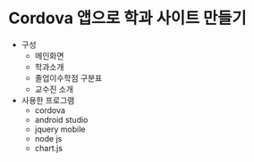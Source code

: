 # Cordova 앱으로 학과 사이트 만들기  
- 구성
  - 메인화면   
  - 학과소개
  - 졸업이수학점 구분표
  - 교수진 소개 
- 사용한 프로그램
  - cordova
  - android studio
  - jquery mobile 
  - node js 
  - chart.js
